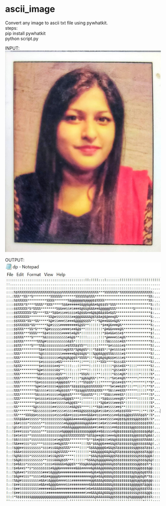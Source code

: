 # ascii_image
Convert any image to ascii txt file using pywhatkit.
<br />
steps:
<br />
pip install pywhatkit
<br />
python script.py


INPUT:
<br/>
![ScreenShot](pic.JPG)

OUTPUT:
<br/>
![ScreenShot](ascii.JPG)
